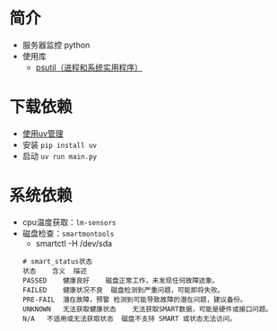 # 简介
- 服务器监控 python
- 使用库
  - [psutil（进程和系统实用程序）](https://github.com/giampaolo/psutil)
# 下载依赖
- [使用uv管理](https://docs.astral.sh/uv/getting-started/installation/#standalone-installer)
- 安装 `pip install uv`
- 启动 `uv run main.py`

# 系统依赖
- cpu温度获取：`lm-sensors`
- 磁盘检查：`smartmontools`
  - smartctl -H /dev/sda
  ```text
  # smart_status状态
  状态	含义	描述
  PASSED	健康良好	磁盘正常工作，未发现任何故障迹象。
  FAILED	健康状况不良	磁盘检测到严重问题，可能即将失败。
  PRE-FAIL	潜在故障，预警	检测到可能导致故障的潜在问题，建议备份。
  UNKNOWN	无法获取健康状态	无法获取SMART数据，可能是硬件或接口问题。
  N/A	不适用或无法获取状态	磁盘不支持 SMART 或状态无法访问。
  ```